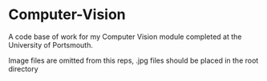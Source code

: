 # Computer-Vision
A code base of work for my Computer Vision module completed at the University of Portsmouth.

Image files are omitted from this reps, .jpg files should be placed in the root directory 
